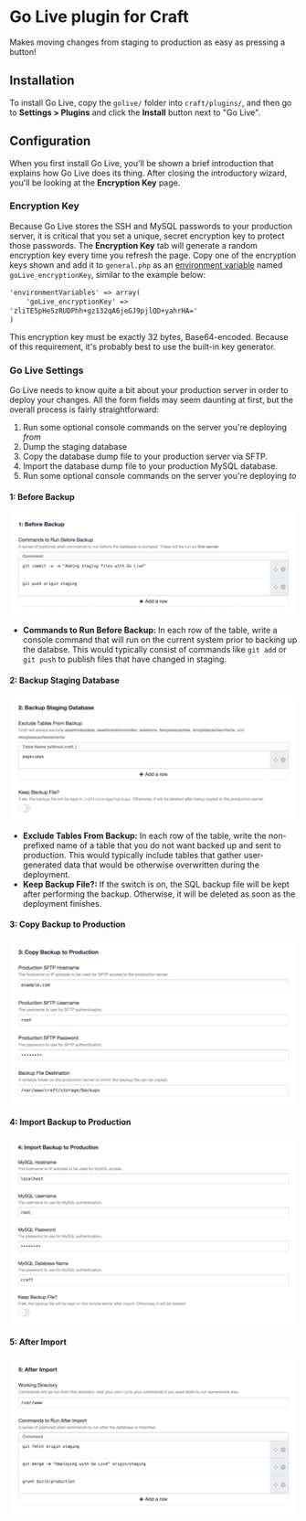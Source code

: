 # Go Live plugin for Craft

Makes moving changes from staging to production as easy as pressing a button!

## Installation

To install Go Live, copy the `golive/` folder into `craft/plugins/`, and then go to **Settings &gt; Plugins** and click the **Install** button next to "Go Live".

## Configuration

When you first install Go Live, you'll be shown a brief introduction that explains how Go Live does its thing. After closing the introductory wizard, you'll be looking at the **Encryption Key** page.


### Encryption Key

Because Go Live stores the SSH and MySQL passwords to your production server, it is critical that you set a unique, secret encryption key to protect those passwords. The **Encryption Key** tab will generate a random encryption key every time you refresh the page. Copy one of the encryption keys shown and add it to `general.php` as an [environment variable](http://buildwithcraft.com/docs/config-settings#environmentVariables) named `goLive_encryptionKey`, similar to the example below:

```
'environmentVariables' => array(
    'goLive_encryptionKey' => 'zliTE5pHe5zRUDPhh+gz132qA6jeGJ9pjlQD+yahrHA='
)
```

This encryption key must be exactly 32 bytes, Base64-encoded. Because of this requirement, it's probably best to use the built-in key generator.

### Go Live Settings

Go Live needs to know quite a bit about your production server in order to deploy your changes. All the form fields may seem daunting at first, but the overall process is fairly straightforward:

1. Run some optional console commands on the server you're deploying _from_
1. Dump the staging database
1. Copy the database dump file to your production server via SFTP.
1. Import the database dump file to your production MySQL database.
1. Run some optional console commands on the server you're deploying _to_

#### 1: Before Backup
<img src="doc/images/golive-settings-1.png" alt="Go Live Before Backup Settings" style="max-width: 100%;">

* **Commands to Run Before Backup:** In each row of the table, write a console command that will run on the current system prior to backing up the databse. This would typically consist of commands like `git add` or `git push` to publish files that have changed in staging.

#### 2: Backup Staging Database
<img src="doc/images/golive-settings-2.png" alt="Go Live Backup Settings" style="max-width: 100%;">

* **Exclude Tables From Backup:** In each row of the table, write the non-prefixed name of a table that you do not want backed up and sent to production. This would typically include tables that gather user-generated data that would be otherwise overwritten during the deployment.
* **Keep Backup File?:** If the switch is on, the SQL backup file will be kept after performing the backup. Otherwise, it will be deleted as soon as the deployment finishes.

#### 3: Copy Backup to Production
<img src="doc/images/golive-settings-3.png" alt="Go Live Copy Backup Settings" style="max-width: 100%;">

#### 4: Import Backup to Production
<img src="doc/images/golive-settings-4.png" alt="Go Live Import Settings" style="max-width: 100%;">

#### 5: After Import
<img src="doc/images/golive-settings-5.png" alt="Go Live After Import Settings" style="max-width: 100%;">
